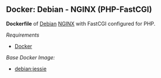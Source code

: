 ## Docker: Debian - NGINX (PHP-FastCGI)

**Dockerfile** of [Debian](https://www.debian.org/) [NGINX](https://www.nginx.com/) with FastCGI configured for PHP.

*Requirements*
- [Docker](https://www.docker.com/) 

*Base Docker Image:*
- [debian:jessie](https://hub.docker.com/_/debian/)
